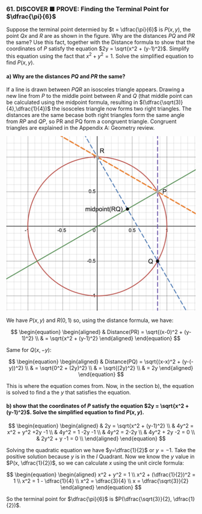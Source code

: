 ### 61. DISCOVER ■ PROVE: Finding the Terminal Point for $\dfrac{\pi}{6}$

Suppose the terminal point determied by $t = \dfrac{\pi}{6}$ is $P(x,y)$, the point $Qx$ and $R$ are as shown in the figure. Why are the distances $PQ$ and $PR$ the same? Use this fact, together with the Distance formula to show that the coordinates of $P$ satisfy the equation $2y = \sqrt{x^2 + (y-1)^2}$. Simplify this
equation using the fact that $x^2 + y^2 = 1$. Solve the simplified equation to find $P(x,y)$. 

#### a) Why are the distances $PQ$ and $PR$ the same?
If a line is drawn between $PQR$ an isosceles triangle appears. Drawing a new line from $P$ to the middle point between $R$ and $Q$ (that middle point can be calculated using the midpoint formula, resulting in $(\dfrac{\sqrt(3)}{4},\dfrac{1}{4})$ the isosceles triangle now forms two right triangles. The distances are the same becase both right triangles form the same angle from $RP$ and $QP$, so PR and PQ form a congruent triangle. Congruent triangles are explained in the Appendix A: Geometry review.

![5.1-61 - circle unit](./5.1-61-circle%20unit.png)

We have $P(x,y)$ and $R(0,1)$ so, using the distance formula, we have:

$$
\begin{equation}
\begin{aligned}
& Distance(PR) = \sqrt{(x-0)^2 + (y-1)^2} \\ 
& = \sqrt{x^2 + (y-1)^2}
\end{aligned}
\end{equation}
$$

Same for $Q(x, -y)$:

$$
\begin{equation}
\begin{aligned}
& Distance(PQ) = \sqrt{(x-x)^2 + (y-(-y))^2} \\ 
&  = \sqrt{0^2 + (2y)^2} \\
& = \sqrt{(2y)^2} \\ 
& = 2y
\end{aligned}
\end{equation}
$$ 

This is where the equation comes from. Now, in the section b), the equation is solved to find a the $y$ that satisfies the equation.

#### b) show that the coordinates of $P$ satisfy the equation $2y = \sqrt{x^2 + (y-1)^2}$. Solve the simplified equation to find $P(x,y)$. 

$$
\begin{equation}
\begin{aligned}
& 2y = \sqrt{x^2 + (y-1)^2} \\
& 4y^2 = x^2 + y^2 +2y -1  \\
& 4y^2 = 1 -2y -1 \\
& 4y^2 = 2-2y \\
& 4y^2 + 2y -2 = 0 \\
& 2y^2 + y -1 = 0 \\
\end{aligned}
\end{equation}
$$

Solving the quadratic equation we have $y=\dfrac{1}{2}$ or $y=-1$. Take the positive solution because $y$ is in the $I$ Quadrant. Now we know the $y$ value in $P(x, \dfrac{1}{2})$, so we can calculate $x$ using the unit circle formula:

$$
\begin{equation}
\begin{aligned}
x^2 + y^2 = 1 \\
x^2 + (\dfrac{1}{2})^2 = 1 \\
x^2 = 1 - \dfrac{1}{4} \\
x^2 = \dfrac{3}{4} \\
x = \dfrac{\sqrt{3}}{2}
\end{aligned}
\end{equation}
$$

So the terminal point for $\dfrac{\pi}{6}$ is $P(\dfrac{\sqrt{3}}{2}, \dfrac{1}{2})$.
